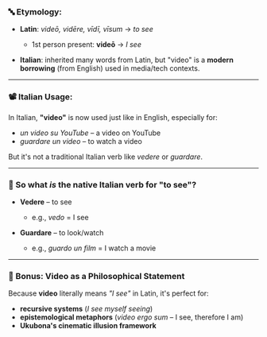 
### 🔤 Etymology:

* **Latin**: *videō, vidēre, vīdī, vīsum* → *to see*

  * 1st person present: **videō** → *I see*
* **Italian**: inherited many words from Latin, but "video" is a **modern borrowing** (from English) used in media/tech contexts.

---

### 📽️ Italian Usage:

In Italian, **"video"** is now used just like in English, especially for:

* *un video su YouTube* – a video on YouTube
* *guardare un video* – to watch a video

But it's not a traditional Italian verb like *vedere* or *guardare*.

---

### 🤔 So what *is* the native Italian verb for "to see"?

* **Vedere** – to see

  * e.g., *vedo* = I see
* **Guardare** – to look/watch

  * e.g., *guardo un film* = I watch a movie

---

### 🧠 Bonus: Video as a Philosophical Statement

Because **video** literally means *"I see"* in Latin, it's perfect for:

* **recursive systems** (*I see myself seeing*)
* **epistemological metaphors** (*video ergo sum* – I see, therefore I am)
* **Ukubona's cinematic illusion framework**


